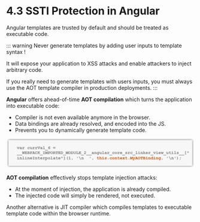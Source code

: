 # 4.3 SSTI Protection in Angular

Angular templates are trusted by default and should be treated as executable code.

::: warning
Never generate templates by adding user inputs to template syntax !

It will expose your application to XSS attacks and enable attackers to inject arbitrary code.

If you really need to generate templates with users inputs, you must always use the AOT template compiler in production deployments.
:::

**Angular** offers ahead-of-time **AOT compilation** which turns the application into executable code:

- Compiler is not even available anymore in the browser.
- Data bindings are already resolved, and encoded into the JS.
- Prevents you to dynamically generate template code.

![ssti-aot](../../assets/ssti-aot.png)

**AOT compilation** effectively stops template injection attacks:

- At the moment of injection, the application is already compiled.
- The injected code will simply be rendered, not executed.

Another alternative is JIT compiler which compiles templates to executable template code within the browser runtime.